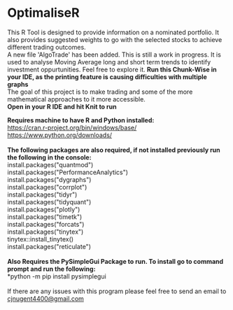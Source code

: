 # OptimaliseR
This R Tool is designed to provide information on a nominated portfolio. It also provides suggested weights to go with the selected stocks to achieve different trading outcomes.<br/>
A new file 'AlgoTrade' has been added. This is still a work in progress. It is used to analyse Moving Average long and short term trends to identify investment oppurtunities. Feel free to explore it. **Run this Chunk-Wise in your IDE, as the printing feature is causing difficulties with multiple graphs**<br/>
The goal of this project is to make trading and some of the more mathematical approaches to it more accessible.
<br/>
**Open in your R IDE and hit Knit to run** <br/>

**Requires machine to have R and Python installed:**  <br/>
https://cran.r-project.org/bin/windows/base/   <br/>
https://www.python.org/downloads/   <br/>
<br/>
**The following packages are also required, if not installed previously run the following in the console:**  <br/>
    install.packages("quantmod")  <br/>
    install.packages("PerformanceAnalytics")  <br/>
    install.packages("dygraphs")  <br/>
    install.packages("corrplot")  <br/>
    install.packages("tidyr")  <br/>
    install.packages("tidyquant")  <br/>
    install.packages("plotly")  <br/>
    install.packages("timetk")  <br/>
    install.packages("forcats")  <br/>
    install.packages("tinytex")  <br/>
    tinytex::install_tinytex()   <br/>
    install.packages("reticulate")  <br/>
<br/>
**Also Requires the PySimpleGui Package to run. To install go to command prompt and run the following:**  <br/>
   *python -m pip install pysimplegui  <br/>
<br/>
If there are any issues with this program please feel free to send an email to cjnugent4400@gmail.com

